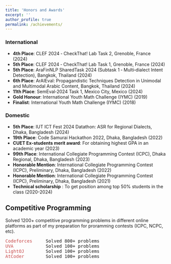 ```yaml
---
title: 'Honors and Awards'
excerpt: ''
author_profile: true
permalink: /achievements/
---
```


<!-- ## <font color="#00cc66"> Technical Skills </font>

<pre>
<span style="color:rgb(201, 76, 76)">Proficient</span>             C, C++, Python, Matlab, Octave
<span style="color:rgb(201, 76, 76)">Moderate</span>               PyTorch, Java, JavaScript, MySQL, Verilog HDL
<span style="color:rgb(201, 76, 76)">Libraries</span>              TensorFlow, Keras, NLTK, Scikit-learn, Gensim, Pandas
<span style="color:rgb(201, 76, 76)">Frameworks & Tools</span>     Flask, Django, Jupyter, Beautiful Soup, Git, Latex
</pre> -->

<!-- ## <font color="#00cc66"> Honors and Awards</font> -->

### International

- **4th Place**: CLEF 2024 ‑ CheckThat! Lab Task 2, Grenoble, France (2024)
- **5th Place**: CLEF 2024 ‑ CheckThat! Lab Task 1, Grenoble, France (2024)
- **5th Place**: AraFinNLP SharedTask 2024 (Subtask 1 ‑ Multi‑dialect Intent Detection), Bangkok, Thailand (2024)
- **6th Place**: ArAIEval: Propagandistic Techniques Detection in Unimodal and Multimodal Arabic Content, Bangkok, Thailand (2024)
- **11th Place**: SemEval‑2024 Task 1, Mexico City, Mexico (2024)
- **Gold Honour**: International Youth Math Challenge (IYMC) (2019)
- **Finalist**: International Youth Math Challenge (IYMC) (2018)

### Domestic

- **5th Place**: IUT ICT Fest 2024 Datathon: ASR for Regional Dialects, Dhaka, Bangladesh (2024)
- **19th Place**: Code Samurai Hackathon 2022, Dhaka, Bangladesh (2022)
- **CUET Ex-students merit award**: For obtaining highest GPA in an academic year (2023)
- **99th Place**: International Collegiate Programming Contest (ICPC), Dhaka Regional, Dhaka, Bangladesh (2023)
- **Honorable Mention**: International Collegiate Programming Contest (ICPC), Preliminary, Dhaka, Bangladesh (2022)
- **Honorable Mention**: International Collegiate Programming Contest (ICPC), Preliminary, Dhaka, Bangladesh (2021)
- **Technical scholarship** : To get position among top 50% students in the class (2020-2024)

## Competitive Programming

Solved 1200+ competitive programming problems in different online platforms as part of my preparation for proramming contests (ICPC, NCPC, etc).

<pre>
<span style="color:rgb(201, 76, 76)">Codeforces</span>     Solved 800+ problems 
<span style="color:rgb(201, 76, 76)">UVA</span>            Solved 100+ problems 
<span style="color:rgb(201, 76, 76)">LightOJ</span>        Solved 100+ problems 
<span style="color:rgb(201, 76, 76)">AtCoder</span>        Solved 100+ problems
</pre>
